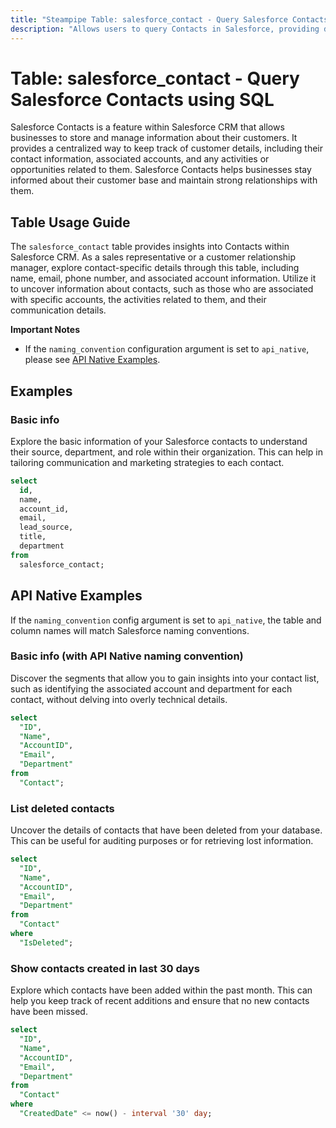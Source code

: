 ```yaml
---
title: "Steampipe Table: salesforce_contact - Query Salesforce Contacts using SQL"
description: "Allows users to query Contacts in Salesforce, providing details such as contact name, email, phone number, and associated account information."
---
```


# Table: salesforce_contact - Query Salesforce Contacts using SQL

Salesforce Contacts is a feature within Salesforce CRM that allows businesses to store and manage information about their customers. It provides a centralized way to keep track of customer details, including their contact information, associated accounts, and any activities or opportunities related to them. Salesforce Contacts helps businesses stay informed about their customer base and maintain strong relationships with them.

## Table Usage Guide

The `salesforce_contact` table provides insights into Contacts within Salesforce CRM. As a sales representative or a customer relationship manager, explore contact-specific details through this table, including name, email, phone number, and associated account information. Utilize it to uncover information about contacts, such as those who are associated with specific accounts, the activities related to them, and their communication details.

**Important Notes**
- If the `naming_convention` configuration argument is set to `api_native`, please see [API Native Examples](https://hub.steampipe.io/plugins/turbot/salesforce/tables/salesforce_account#api_native_examples).

## Examples

### Basic info
Explore the basic information of your Salesforce contacts to understand their source, department, and role within their organization. This can help in tailoring communication and marketing strategies to each contact.

```sql
select
  id,
  name,
  account_id,
  email,
  lead_source,
  title,
  department
from
  salesforce_contact;
```

## API Native Examples

If the `naming_convention` config argument is set to `api_native`, the table and column names will match Salesforce naming conventions.

### Basic info (with API Native naming convention)
Discover the segments that allow you to gain insights into your contact list, such as identifying the associated account and department for each contact, without delving into overly technical details.

```sql
select
  "ID",
  "Name",
  "AccountID",
  "Email",
  "Department"
from
  "Contact";
```

### List deleted contacts
Uncover the details of contacts that have been deleted from your database. This can be useful for auditing purposes or for retrieving lost information.

```sql
select
  "ID",
  "Name",
  "AccountID",
  "Email",
  "Department"
from
  "Contact"
where
  "IsDeleted";
```

### Show contacts created in last 30 days
Explore which contacts have been added within the past month. This can help you keep track of recent additions and ensure that no new contacts have been missed.

```sql
select
  "ID",
  "Name",
  "AccountID",
  "Email",
  "Department"
from
  "Contact"
where
  "CreatedDate" <= now() - interval '30' day;
```